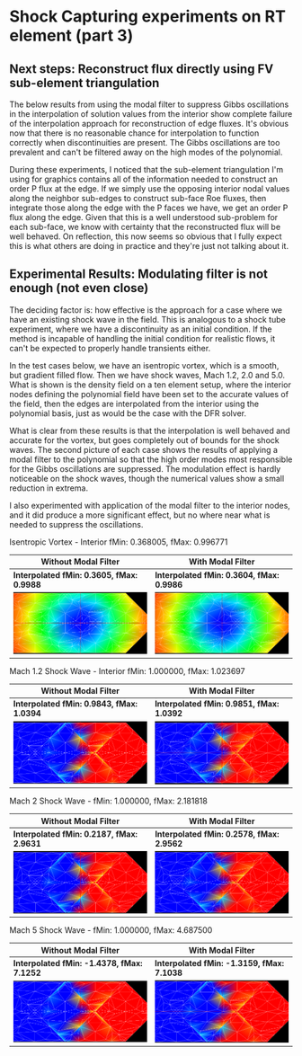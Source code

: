 # Shock Capturing experiments on RT element (part 3)

## Next steps: Reconstruct flux directly using FV sub-element triangulation

The below results from using the modal filter to suppress Gibbs oscillations in
the interpolation of solution values from the interior show complete failure 
of the interpolation approach for reconstruction of edge fluxes. It's obvious
now that there is no reasonable chance for interpolation to function correctly
when discontinuities are present. The Gibbs oscillations are too prevalent and
can't be filtered away on the high modes of the polynomial.

During these experiments, I noticed that the sub-element triangulation I'm using
for graphics contains all of the information needed to construct an order P
flux at the edge. If we simply use the opposing interior nodal values along
the neighbor sub-edges to construct sub-face Roe fluxes, then integrate those
along the edge with the P faces we have, we get an order P flux along the edge.
Given that this is a well understood sub-problem for each sub-face, we know
with certainty that the reconstructed flux will be well behaved. On reflection,
this now seems so obvious that I fully expect this is what others are doing
in practice and they're just not talking about it.

## Experimental Results: Modulating filter is not enough (not even close)

The deciding factor is: how effective is the approach for a case where we have
an existing shock wave in the field. This is analogous to a shock tube
experiment, where we have a discontinuity as an initial condition. If the
method is incapable of handling the initial condition for realistic flows,
it can't be expected to properly handle transients either.

In the test cases below, we have an isentropic vortex, which is a smooth, but
gradient filled flow. Then we have shock waves, Mach 1.2, 2.0 and 5.0. What
is shown is the density field on a ten element setup, where the interior
nodes defining the polynomial field have been set to the accurate values of
the field, then the edges are interpolated from the interior using the 
polynomial basis, just as would be the case with the DFR solver.

What is clear from these results is that the interpolation is well behaved and 
accurate for the vortex, but goes completely out of bounds for the shock waves.
The second picture of each case shows the results of applying a modal filter to 
the polynomial so that the high order modes most responsible for the Gibbs
oscillations are suppressed. The modulation effect is hardly noticeable on the
shock waves, though the numerical values show a small reduction in extrema.

I also experimented with application of the modal filter to the interior nodes,
and it did produce a more significant effect, but no where near what is needed
to suppress the oscillations.

Isentropic Vortex - Interior fMin: 0.368005, fMax: 0.996771  

| Without Modal Filter | With Modal Filter |
|----------------------|------------------|
| **Interpolated fMin: 0.3605, fMax: 0.9988** | **Interpolated fMin: 0.3604, fMax: 0.9986** |
| ![](vortex-nomod.png) | ![](vortex-withmod.png) |

Mach 1.2 Shock Wave - Interior fMin: 1.000000, fMax: 1.023697

| Without Modal Filter | With Modal Filter |
|----------------------|------------------|
| **Interpolated fMin: 0.9843, fMax: 1.0394** | **Interpolated fMin: 0.9851, fMax: 1.0392** |
| ![](mach12-nomod.png) | ![](mach12-mod.png) |

Mach 2 Shock Wave - fMin: 1.000000, fMax: 2.181818

| Without Modal Filter | With Modal Filter |
|----------------------|------------------|
| **Interpolated fMin: 0.2187, fMax: 2.9631** | **Interpolated fMin: 0.2578, fMax: 2.9562** |
| ![](mach2-nomod.png) | ![](mach2-mod.png) |

Mach 5 Shock Wave - fMin: 1.000000, fMax: 4.687500

| Without Modal Filter | With Modal Filter |
|----------------------|------------------|
| **Interpolated fMin: -1.4378, fMax: 7.1252** | **Interpolated fMin: -1.3159, fMax: 7.1038** |
| ![](mach5-nomod.png) | ![](mach5-mod.png) |

